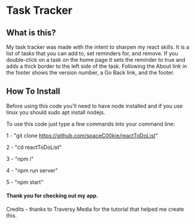 # Task Tracker

## What is this?

My task tracker was made with the intent to sharpen my react skills. It is a list of tasks that you can add to, set reminders for, and remove. If you double-click on a task on the home page it sets the reminder to true and adds a thick border to the left side of the task. Following the About link in the footer shows the version number, a Go Back link, and the footer.

<gif of app in use>

## How To Install

Before using this code you'll need to have node installed and if you use linux you should sudo apt install nodejs.

To use this code just type a few commands into your command line:

  1 - "git clone https://github.com/spaceC00kie/reactToDoList"

  2 - "cd reactToDoList"

  3 - "npm i"

  4 - "npm run server"

  5 - "npm start" 




#### Thank you for checking out my app.



Credits - thanks to Traversy Media for the tutorial that helped me create this.
